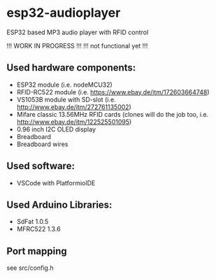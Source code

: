 # esp32-audioplayer
ESP32 based MP3 audio player with RFID control

!!! WORK IN PROGRESS !!!
!!! not functional yet !!!

## Used hardware components:
* ESP32 module (i.e. nodeMCU32)
* RFID-RC522 module (i.e. https://www.ebay.de/itm/172603664748)
* VS1053B module with SD-slot (i.e. http://www.ebay.de/itm/272761135002)
* Mifare classic 13.56MHz RFID cards (clones will do the job too, i.e. http://www.ebay.de/itm/122525501095)
* 0.96 inch I2C OLED display
* Breadboard
* Breadboard wires

## Used software:
* VSCode with PlatformioIDE

## Used Arduino Libraries:
* SdFat 1.0.5
* MFRC522 1.3.6

## Port mapping
see src/config.h

